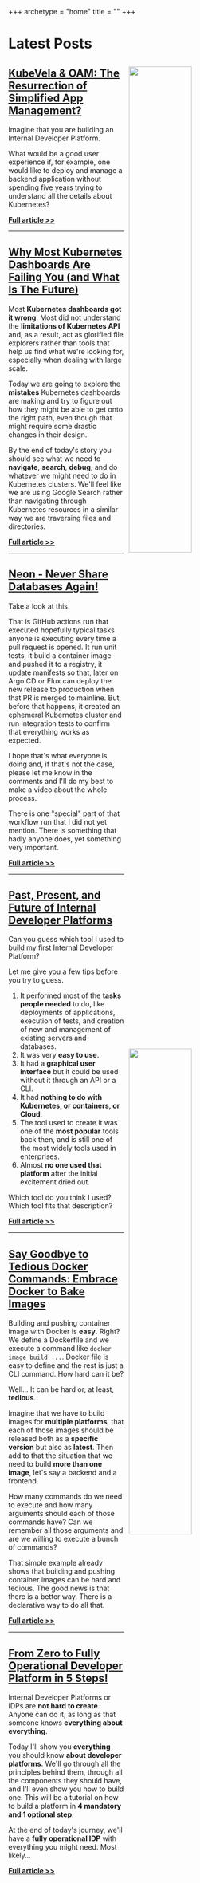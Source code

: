 +++
archetype = "home"
title = ""
+++

# Latest Posts

<!-- <img src="/development/remote-environments-with-dev-containers-and-devpod-are-they-worth-it/thumbnail.jpg" style="width:50%; float:right; padding: 10px">

## [Remote Environments with Dev Containers and Devpod: Are They Worth It?](/development/remote-environments-with-dev-containers-and-devpod-are-they-worth-it)

Today we are going to explore running remote ephemeral development environments. We are going to see (potentially) the best solution you should (probably) NOT use. If that sounds confusing, you're not alone. 

We'll explore the Development Containers spec as well as Devpod as an implementation of that spec. Together, they provide a way to run ephemeral development environments.

There is a hidden reason for going through those. I have serious doubts about the story behind remote environments, at least in a specific form, and I want to discuss what we really want them for. But, to do that, we need to go through a few practical examples to be on the same page before I go off the beaten path and start questioning it all.

Buckle up. You're in for a ride that starts with some important questions that turn into excitement and finish... Well... I do not yet know how it will finish.

**[Full article >>](/development/remote-environments-with-dev-containers-and-devpod-are-they-worth-it)**

--- -->

<!-- <img src="/crossplane/crossplane-v2-simplified-compositions-namespace-scoped-resources-and-more/thumbnail.jpg" style="width:50%; float:right; padding: 10px">

## [Debunking Myths and Simplifying Compositions with Crossplane v2](/crossplane/crossplane-v2-simplified-compositions-namespace-scoped-resources-and-more)

**Crossplane v2** is here with some very cool features that I want to go through.

We'll see the **changes to Crossplane Composition schemas**, a shift to **Namespace-scoped resources**, **direct composition of any resources** without the need to rely only on Crossplane Managed resources, **new API versions**, **removal of deprecated features**, and more.

**[Full article >>](/crossplane/crossplane-v2-simplified-compositions-namespace-scoped-resources-and-more)**

---

<img src="/internal-developer-platforms/debunking-myths-and-simplifying-compositions-with-crossplane-v2/thumbnail.jpg" style="width:50%; float:right; padding: 10px">

## [Debunking Myths and Simplifying Compositions with Crossplane v2](/internal-developer-platforms/debunking-myths-and-simplifying-compositions-with-crossplane-v2)

"**Crossplane is too complicated!**" "**Crossplane is only for infrastructure!** I need something else for applications."

I hear those and other similar statement very often so I decided to clarify a few things and, hopefully, eliminate some missconceptions.

To be more precise, today I want to debunk one missconception about Crossplane and, at the same time, show how Crossplane addressed one semi-legitimate complaint in the recent v2 release.

So, debunk one missconception and show one improvement with both of those being intertwined.

**[Full article >>](/internal-developer-platforms/debunking-myths-and-simplifying-compositions-with-crossplane-v2)**

--- -->

<img src="/internal-developer-platforms/kubevela-oam-the-resurrection-of-simplified-app-management/thumbnail-03.jpg" style="width:50%; float:right; padding: 10px">

## [KubeVela & OAM: The Resurrection of Simplified App Management?](/internal-developer-platforms/kubevela-oam-the-resurrection-of-simplified-app-management)

Imagine that you are building an Internal Developer Platform.

What would be a good user experience if, for example, one would like to deploy and manage a backend application without spending five years trying to understand all the details about Kubernetes?

**[Full article >>](/internal-developer-platforms/kubevela-oam-the-resurrection-of-simplified-app-management)**

---

<img src="/kubernetes/why-most-kubernetes-dashboards-are-failing-you-and-whats-the-future/thumbnail-02.jpg" style="width:50%; float:right; padding: 10px">

## [Why Most Kubernetes Dashboards Are Failing You (and What Is The Future)](/kubernetes/why-most-kubernetes-dashboards-are-failing-you-and-whats-the-future)

Most **Kubernetes dashboards got it wrong**. Most did not understand the **limitations of Kubernetes API** and, as a result, act as glorified file explorers rather than tools that help us find what we're looking for, especially when dealing with large scale.

Today we are going to explore the **mistakes** Kubernetes dashboards are making and try to figure out how they might be able to get onto the right path, even though that might require some drastic changes in their design.

By the end of today's story you should see what we need to **navigate**, **search**, **debug**, and do whatever we might need to do in Kubernetes clusters. We'll feel like we are using Google Search rather than navigating through Kubernetes resources in a similar way we are traversing files and directories.

**[Full article >>](/kubernetes/why-most-kubernetes-dashboards-are-failing-you-and-whats-the-future)**

---

<img src="/db/neon---never-share-databases-again/thumbnail-03.jpg" style="width:50%; float:right; padding: 10px">

## [Neon - Never Share Databases Again!](/db/neon---never-share-databases-again)

Take a look at this.

<img src="/db/neon---never-share-databases-again/gha.png" style="width:40%; float:left; padding: 10px">

That is GitHub actions run that executed hopefully typical tasks anyone is executing every time a pull request is opened. It run unit tests, it build a container image and pushed it to a registry, it update manifests so that, later on Argo CD or Flux can deploy the new release to production when that PR is merged to mainline. But, before that happens, it created an ephemeral Kubernetes cluster and run integration tests to confirm that everything works as expected.

I hope that's what everyone is doing and, if that's not the case, please let me know in the comments and I'll do my best to make a video about the whole process.

There is one "special" part of that workflow run that I did not yet mention. There is something that hadly anyone does, yet something very important.

**[Full article >>](/db/neon---never-share-databases-again)**

---

<img src="/internal-developer-platforms/past-present-and-future-of-internal-developer-platforms/thumbnail-02.jpg" style="width:50%; float:right; padding: 10px">

## [Past, Present, and Future of Internal Developer Platforms](/internal-developer-platforms/past-present-and-future-of-internal-developer-platforms)

Can you guess which tool I used to build my first Internal Developer Platform?

Let me give you a few tips before you try to guess.

1. It performed most of the **tasks people needed** to do, like deployments of applications, execution of tests, and creation of new and management of existing servers and databases.
2. It was very **easy to use**.
3. It had a **graphical user interface** but it could be used without it through an API or a CLI.
4. It had **nothing to do with Kubernetes, or containers, or Cloud**.
5. The tool used to create it was one of the **most popular** tools back then, and is still one of the most widely tools used in enterprises.
6. Almost **no one used that platform** after the initial excitement dried out.

Which tool do you think I used? Which tool fits that description?

**[Full article >>](/internal-developer-platforms/past-present-and-future-of-internal-developer-platforms)**

---

<img src="/containers/say-goodbye-to-tedious-docker-commands-embrace-docker-bake/thumbnail-01.jpg" style="width:50%; float:right; padding: 10px">

## [Say Goodbye to Tedious Docker Commands: Embrace Docker to Bake Images](/containers/say-goodbye-to-tedious-docker-commands-embrace-docker-bake)

Building and pushing container image with Docker is **easy**. Right? We define a Dockerfile and we execute a command like `docker image build ...`. Docker file is easy to define and the rest is just a CLI command. How hard can it be?

Well... It can be hard or, at least, **tedious**.

Imagine that we have to build images for **multiple platforms**, that each of those images should be released both as a **specific version** but also as **latest**. Then add to that the situation that we need to build **more than one image**, let's say a backend and a frontend.

How many commands do we need to execute and how many arguments should each of those commands have? Can we remember all those arguments and are we willing to execute a bunch of commands?

That simple example already shows that building and pushing container images can be hard and tedious. The good news is that there is a better way. There is a declarative way to do all that.

**[Full article >>](/containers/say-goodbye-to-tedious-docker-commands-embrace-docker-bake)**

---

<img src="/internal-developer-platforms/from-zero-to-fully-operational-developer-platform-in-5-steps/thumbnail-03.jpg" style="width:50%; float:right; padding: 10px">

## [From Zero to Fully Operational Developer Platform in 5 Steps!](/internal-developer-platforms/from-zero-to-fully-operational-developer-platform-in-5-steps)

Internal Developer Platforms or IDPs are **not hard to create**. Anyone can do it, as long as that someone knows **everything about everything**.

Today I'll show you **everything** you should know **about developer platforms**. We'll go through all the principles behind them, through all the components they should have, and I'll even show you how to build one. This will be a tutorial on how to build a platform in **4 mandatory and 1 optional step**.

At the end of today's journey, we'll have a **fully operational IDP** with everything you might need. Most likely...

**[Full article >>](/internal-developer-platforms/from-zero-to-fully-operational-developer-platform-in-5-steps)**
